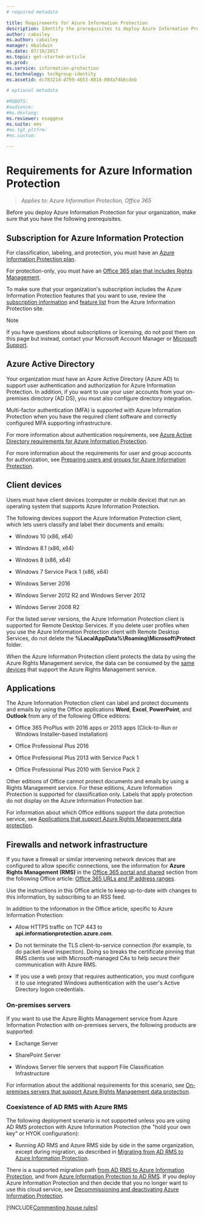 ```yaml
---
# required metadata

title: Requirements for Azure Information Protection
description: Identify the prerequisites to deploy Azure Information Protection for your organization.
author: cabailey
ms.author: cabailey
manager: mbaldwin
ms.date: 07/10/2017
ms.topic: get-started-article
ms.prod:
ms.service: information-protection
ms.technology: techgroup-identity
ms.assetid: dc78321d-d759-4653-8818-80da74b6cdeb

# optional metadata

#ROBOTS:
#audience:
#ms.devlang:
ms.reviewer: esaggese
ms.suite: ems
#ms.tgt_pltfrm:
#ms.custom:

---
```


# Requirements for Azure Information Protection

>*Applies to: Azure Information Protection, Office 365*

Before you deploy Azure Information Protection for your organization, make sure that you have the following prerequisites. 

## Subscription for Azure Information Protection

For classification, labeling, and protection, you must have an [Azure Information Protection plan](https://www.microsoft.com/cloud-platform/azure-information-protection-pricing). 

For protection-only, you must have an [Office 365 plan that includes Rights Management](http://download.microsoft.com/download/E/C/F/ECF42E71-4EC0-48FF-AA00-577AC14D5B5C/Azure_Information_Protection_licensing_datasheet_EN-US.pdf).

To make sure that your organization's subscription includes the Azure Information Protection features that you want to use, review the [subscription information](https://www.microsoft.com/cloud-platform/azure-information-protection-pricing) and [feature list](https://www.microsoft.com/cloud-platform/azure-information-protection-features) from the Azure Information Protection site.

> [!NOTE]
> If you have questions about subscriptions or licensing, do not post them on this page but instead, contact your Microsoft Account Manager or [Microsoft Support](information-support.md#to-contact-microsoft-support).

## Azure Active Directory

Your organization must have an Azure Active Directory (Azure AD) to support user authentication and authorization for Azure Information Protection. In addition, if you want to use your user accounts from your on-premises directory (AD DS), you must also configure directory integration.

Multi-factor authentication (MFA) is supported with Azure Information Protection when you have the required client software and correctly configured MFA supporting infrastructure.

For more information about authentication requirements, see [Azure Active Directory requirements for Azure Information Protection](requirements-azure-ad.md). 

For more information about the requirements for user and group accounts for authorization, see [Preparing users and groups for Azure Information Protection](../plan-design/prepare.md).

## Client devices

Users must have client devices (computer or mobile device) that run an operating system that supports Azure Information Protection.

The following devices support the Azure Information Protection client, which lets users classify and label their documents and emails:

- Windows 10 (x86, x64)

- Windows 8.1 (x86, x64)

- Windows 8 (x86, x64)

- Windows 7 Service Pack 1 (x86, x64)

- Windows Server 2016 

- Windows Server 2012 R2 and Windows Server 2012

- Windows Server 2008 R2 

For the listed server versions, the Azure Information Protection client is supported for Remote Desktop Services. If you delete user profiles when you use the Azure Information Protection client with Remote Desktop Services, do not delete the **%LocalAppData%\Roaming\Microsoft\Protect** folder.

When the Azure Information Protection client protects the data by using the Azure Rights Management service, the data can be consumed by the [same devices](requirements-client-devices.md) that support the Azure Rights Management service.

## Applications

The Azure Information Protection client can label and protect documents and emails by using the Office applications **Word**, **Excel**, **PowerPoint**, and **Outlook** from any of the following Office editions:

- Office 365 ProPlus with 2016 apps or 2013 apps (Click-to-Run or Windows Installer-based installation)

- Office Professional Plus 2016

- Office Professional Plus 2013 with Service Pack 1

- Office Professional Plus 2010 with Service Pack 2

Other editions of Office cannot protect documents and emails by using a Rights Management service. For these editions, Azure Information Protection is supported for classification only. Labels that apply protection do not display on the Azure Information Protection bar. 

For information about which Office editions support the data protection service, see [Applications that support Azure Rights Management data protection](requirements-applications.md).

## Firewalls and network infrastructure

If you have a firewall or similar intervening network devices that are configured to allow specific connections, see the information for **Azure Rights Management (RMS)** in the [Office 365 portal and shared](https://support.office.com/en-us/article/Office-365-URLs-and-IP-address-ranges-8548a211-3fe7-47cb-abb1-355ea5aa88a2?ui=en-US&rs=en-US&ad=US#bkmk_portal-identity) section from the following Office article: [Office 365 URLs and IP address ranges](https://support.office.com/en-US/article/Office-365-URLs-and-IP-address-ranges-8548a211-3fe7-47cb-abb1-355ea5aa88a2).

Use the instructions in this Office article to keep up-to-date with changes to this information, by subscribing to an RSS feed.

In addition to the information in the Office article, specific to Azure Information Protection:

- Allow HTTPS traffic on TCP 443 to **api.informationprotection.azure.com**.

- Do not terminate the TLS client-to-service connection (for example, to do packet-level inspection). Doing so breaks the certificate pinning that RMS clients use with Microsoft-managed CAs to help secure their communication with Azure RMS.

- If you use a web proxy that requires authentication, you must configure it to use integrated Windows authentication with the user's Active Directory logon credentials.


### On-premises servers

If you want to use the Azure Rights Management service from Azure Information Protection with on-premises servers, the following products are supported:

- Exchange Server

- SharePoint Server

- Windows Server file servers that support File Classification Infrastructure

For information about the additional requirements for this scenario, see [On-premises servers that support Azure Rights Management data protection](requirements-servers.md).

### Coexistence of AD RMS with Azure RMS

The following deployment scenario is not supported unless you are using AD RMS protection with Azure Information Protection (the "hold your own key" or HYOK configuration):

- Running AD RMS and Azure RMS side by side in the same organization, except during migration, as described in [Migrating from AD RMS to Azure Information Protection](../plan-design/migrate-from-ad-rms-to-azure-rms.md).

There is a supported migration path [from AD RMS to Azure Information Protection](http://technet.microsoft.com/library/Dn858447.aspx), and from [Azure Information Protection to AD RMS](/powershell/module/aadrm/Set-AadrmMigrationUrl). If you deploy Azure Information Protection and then decide that you no longer want to use this cloud service, see [Decommissioning and deactivating Azure Information Protection](../deploy-use/decommission-deactivate.md).

[!INCLUDE[Commenting house rules](../includes/houserules.md)]


